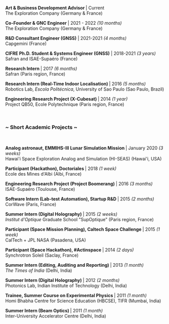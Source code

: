 <p>
  <b> Art & Business Development Advisor </b> | Current <i></i>
  <br> The Exploration Company (Germany & France)
</p>

<p>
  <b> Co-Founder & GNC Engineer </b> | 2021 - 2022 <i>(10 months)</i> 
  <br> The Exploration Company (Germany & France)
</p>

<p>
  <b> R&D Consultant Engineer (GNSS)</b> | 2021-2021 <i>(4 months)</i>
  <br> Capgemini (France)    
</p>

<p>
  <b>CIFRE Ph.D. Student & Systems Engineer (GNSS)</b> | 2018-2021 <i>(3 years)</i>
  <br> Safran and ISAE-Supaéro (France)    
</p>

<p>
  <b> Research Intern </b> | 2017 <i>(6 months)</i>
  <br> Safran (Paris region, France)    
</p>

<p>
  <b> Research Intern (Real-Time Indoor Localisation) </b> | 2016 <i>(5 months)</i>
  <br> Robotics Lab, <i>Escola Politécnica</i>, University of Sao Paulo (Sao Paulo, Brazil)    
</p>

<p>
  <b> Engineering Research Project (X-Cubesat) </b> | 2014 <i>(1 year)</i>
  <br> Project QB50, Ecole Polytechnique (Paris region, France)    
</p>

<br> <h3>~ Short Academic Projects ~</h3><br>
<p>
  <b> Analog astronaut, EMMIHS-III Lunar Simulation Mission </b> | January 2020 <i>(3 weeks)</i>
  <br> Hawai'i Space Exploration Analog and Simulation (HI-SEAS) (Hawai'i, USA)
</p>
<p>
  <b> Participant (Hackathon), Doctoriales </b> | 2018 <i>(1 week)</i>
  <br> Ecole des Mines d'Albi (Albi, France)    
</p>
<p>
  <b> Engineering Research Project (Project Boomerang) </b> | 2016 <i>(3 months)</i>
  <br> ISAE-Supaéro (Toulouse, France)    
</p>
<p>
  <b> Software Intern (Lab-test Automation), Startup R&D </b> | 2015 <i>(2 months)</i>
  <br> CorWave (Paris, France)    
</p>
<p>
  <b> Summer Intern (Digital Holography) </b> | 2015 <i>(2 weeks)</i>
  <br> <i>Institut d'Optique</i> Graduate School "SupOptique" (Paris region, France)    
</p>
<p>
  <b> Participant (Space Mission Planning), Caltech Space Challenge </b> | 2015 <i>(1 week)</i>
  <br> CalTech + JPL NASA (Pasadena, USA)    
</p>
<p>
  <b> Participant (Space Hackathon), #Actinspace </b> | 2014 <i>(2 days)</i>
  <br> Synchrotron Soleil (Saclay, France)    
</p>
<p>
  <b> Summer Intern (Editing, Auditing and Reporting) </b> | 2013 <i>(1 month)</i>
  <br> <i>The Times of India</i> (Delhi, India)    
</p>
<p>
  <b> Summer Intern (Digital Holography) </b> | 2012 <i>(2 months)</i>
  <br> Photonics Lab, Indian Institute of Technology (Delhi, India)
</p>
<p>
  <b> Trainee, Summer Course on Experimental Physics </b> | 2011 <i>(1 month)</i>
  <br> Homi Bhabha Centre for Science Education (HBCSE), TIFR  (Mumbai, India)    
</p>
<p>
  <b> Summer Intern (Beam Optics) </b> | 2011 <i>(1 month)</i>
  <br> Inter-University Accelerator Centre (Delhi, India)
</p>
